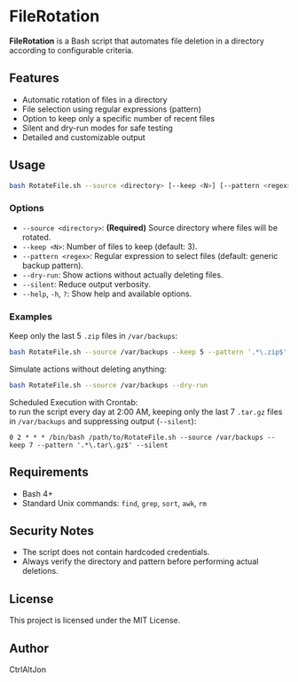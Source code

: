 # FileRotation

**FileRotation** is a Bash script that automates file deletion in a directory according to configurable criteria.

## Features

- Automatic rotation of files in a directory
- File selection using regular expressions (pattern)
- Option to keep only a specific number of recent files
- Silent and dry-run modes for safe testing
- Detailed and customizable output

## Usage

```bash
bash RotateFile.sh --source <directory> [--keep <N>] [--pattern <regex>] [--dry-run] [--silent] [--help]
```

### Options

- `--source <directory>`: **(Required)** Source directory where files will be rotated.
- `--keep <N>`: Number of files to keep (default: 3).
- `--pattern <regex>`: Regular expression to select files (default: generic backup pattern).
- `--dry-run`: Show actions without actually deleting files.
- `--silent`: Reduce output verbosity.
- `--help`, `-h`, `?`: Show help and available options.

### Examples

Keep only the last 5 `.zip` files in `/var/backups`:
```bash
bash RotateFile.sh --source /var/backups --keep 5 --pattern '.*\.zip$'
```

Simulate actions without deleting anything:
```bash
bash RotateFile.sh --source /var/backups --dry-run
```

Scheduled Execution with Crontab:<br>
to run the script every day at 2:00 AM, keeping only the last 7 `.tar.gz` files in `/var/backups` and suppressing output (`--silent`):

```cron
0 2 * * * /bin/bash /path/to/RotateFile.sh --source /var/backups --keep 7 --pattern '.*\.tar\.gz$' --silent
```

## Requirements

- Bash 4+
- Standard Unix commands: `find`, `grep`, `sort`, `awk`, `rm`

## Security Notes

- The script does not contain hardcoded credentials.
- Always verify the directory and pattern before performing actual deletions.

## License

This project is licensed under the MIT License.

## Author

CtrlAltJon
